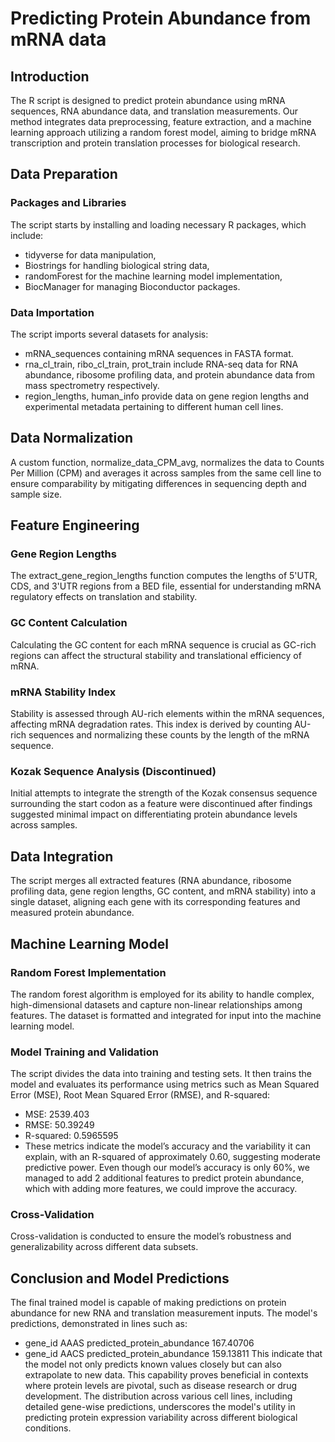 # Predicting Protein Abundance from mRNA data

## Introduction
The R script is designed to predict protein abundance using mRNA sequences, RNA abundance data, and translation measurements. Our method integrates data preprocessing, feature extraction, and a machine learning approach utilizing a random forest model, aiming to bridge mRNA transcription and protein translation processes for biological research.
## Data Preparation
### Packages and Libraries
The script starts by installing and loading necessary R packages, which include:
- tidyverse for data manipulation,
- Biostrings for handling biological string data,
- randomForest for the machine learning model implementation,
- BiocManager for managing Bioconductor packages.
### Data Importation
The script imports several datasets for analysis:
- mRNA_sequences containing mRNA sequences in FASTA format.
- rna_cl_train, ribo_cl_train, prot_train include RNA-seq data for RNA abundance, ribosome profiling data, and protein abundance data from mass spectrometry respectively.
- region_lengths, human_info provide data on gene region lengths and experimental metadata pertaining to different human cell lines.
## Data Normalization
A custom function, normalize_data_CPM_avg, normalizes the data to Counts Per Million (CPM) and averages it across samples from the same cell line to ensure comparability by mitigating differences in sequencing depth and sample size.
## Feature Engineering
### Gene Region Lengths
The extract_gene_region_lengths function computes the lengths of 5'UTR, CDS, and 3'UTR regions from a BED file, essential for understanding mRNA regulatory effects on translation and stability.
### GC Content Calculation
Calculating the GC content for each mRNA sequence is crucial as GC-rich regions can affect the structural stability and translational efficiency of mRNA.
### mRNA Stability Index
Stability is assessed through AU-rich elements within the mRNA sequences, affecting mRNA degradation rates. This index is derived by counting AU-rich sequences and normalizing these counts by the length of the mRNA sequence.
### Kozak Sequence Analysis (Discontinued)
Initial attempts to integrate the strength of the Kozak consensus sequence surrounding the start codon as a feature were discontinued after findings suggested minimal impact on differentiating protein abundance levels across samples.
## Data Integration
The script merges all extracted features (RNA abundance, ribosome profiling data, gene region lengths, GC content, and mRNA stability) into a single dataset, aligning each gene with its corresponding features and measured protein abundance.
## Machine Learning Model
### Random Forest Implementation
The random forest algorithm is employed for its ability to handle complex, high-dimensional datasets and capture non-linear relationships among features. The dataset is formatted and integrated for input into the machine learning model.
### Model Training and Validation
The script divides the data into training and testing sets. It then trains the model and evaluates its performance using metrics such as Mean Squared Error (MSE), Root Mean Squared Error (RMSE), and R-squared:
- MSE: 2539.403
- RMSE: 50.39249
- R-squared: 0.5965595
- These metrics indicate the model’s accuracy and the variability it can explain, with an R-squared of approximately 0.60, suggesting moderate predictive power.
Even though our model’s accuracy is only 60%, we managed to add 2 additional features to predict protein abundance, which with adding more features, we could improve the accuracy.
### Cross-Validation
Cross-validation is conducted to ensure the model’s robustness and generalizability across different data subsets.
## Conclusion and Model Predictions
The final trained model is capable of making predictions on protein abundance for new RNA and translation measurement inputs. The model's predictions, demonstrated in lines such as:
- gene_id AAAS predicted_protein_abundance 167.40706
- gene_id AACS predicted_protein_abundance 159.13811
This indicate that the model not only predicts known values closely but can also extrapolate to new data. This capability proves beneficial in contexts where protein levels are pivotal, such as disease research or drug development. The distribution across various cell lines, including detailed gene-wise predictions, underscores the model's utility in predicting protein expression variability across different biological conditions.
